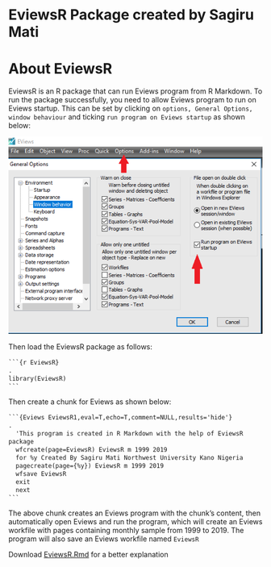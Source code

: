 EviewsR Package created by Sagiru Mati
================

# About EviewsR

EviewsR is an R package that can run Eviews program from R Markdown. To
run the package successfully, you need to allow Eviews program to run on
Eviews startup. This can be set by clicking on `options, General
Options, window behaviour` and ticking `run program on Eviews startup`
as shown below:

![](tools/EviewsR.png)<!-- -->

Then load the EviewsR package as
    follows:

    ```{r EviewsR}                                                                .
    library(EviewsR)
    ```

Then create a chunk for Eviews as shown
below:

```` 
```{Eviews EviewsR1,eval=T,echo=T,comment=NULL,results='hide'}                .
  'This program is created in R Markdown with the help of EviewsR package
  wfcreate(page=EviewsR) EviewsR m 1999 2019
  for %y Created By Sagiru Mati Northwest University Kano Nigeria
  pagecreate(page={%y}) EviewsR m 1999 2019
  wfsave EviewsR
  exit
  next
```  
````

The above chunk creates an Eviews program with the chunk’s content, then
automatically open Eviews and run the program, which will create an
Eviews workfile with pages containing monthly sample from 1999 to 2019.
The program will also save an Eviews workfile named `EviewsR`

Download [EviewsR.Rmd](github.com/sagirumati/EviewsR/EviewsR.Rmd) for a
better explanation
